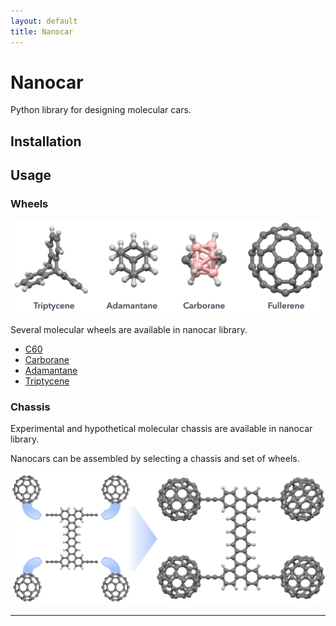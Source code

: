 ```yaml
---
layout: default
title: Nanocar
---
```

# Nanocar
Python library for designing molecular cars.

## Installation

## Usage

### Wheels
<p align="center"> <img src="assets/img/wheels.png"> </p>

Several molecular wheels are available in nanocar library.
- [C60]
- [Carborane]
- [Adamantane]
- [Triptycene]

### Chassis
Experimental and hypothetical molecular chassis are available in nanocar library.

Nanocars can be assembled by selecting a chassis and set of wheels.
<p align="center"> <img src="assets/img/nanocar-build.PNG"> </p>

-------------------------------------------------------------------------------------------
[Carborane]: https://en.wikipedia.org/wiki/Carborane
[C60]: https://en.wikipedia.org/wiki/Buckminsterfullerene
[Adamantane]: https://en.wikipedia.org/wiki/Adamantane
[Triptycene]: https://en.wikipedia.org/wiki/Triptycene
[rigid-wall]: https://kbsezginel.github.io/Nanocar/rigid-wall
[lammps-setup]: https://kbsezginel.github.io/Nanocar/lammps-setup
[molecular-diffusion-on-a-surface]: https://kbsezginel.github.io/Nanocar/molecular-diffusion-on-a-surface
